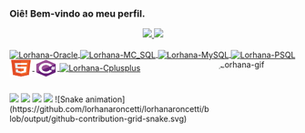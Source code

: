 ### Oiê! Bem-vindo ao meu perfil. 

<div align="center">
  <a href="https://github.com/lorhanaroncetti">
  <img height="150em" src="https://github-readme-stats.vercel.app/api?username=lorhanaroncetti&show_icons=true&theme=gruvbox&include_all_commits=true&count_private=true"/>
  <img height="150em" src="https://github-readme-stats.vercel.app/api/top-langs/?username=lorhanaroncetti&layout=compact&langs_count=7&theme=gruvbox"/>
</div>
  
  <div style="display: inline_block"><br>
  <img align="center" alt="Lorhana-Oracle" height="30" width="40" src="https://cdn.jsdelivr.net/gh/devicons/devicon/icons/oracle/oracle-original.svg">
  <img align="center" alt="Lorhana-MC_SQL" height="30" width="40" src="https://cdn.jsdelivr.net/gh/devicons/devicon/icons/microsoftsqlserver/microsoftsqlserver-plain.svg">
  <img align="center" alt="Lorhana-MySQL" height="30" width="40" src="https://cdn.jsdelivr.net/gh/devicons/devicon/icons/mysql/mysql-original.svg">
  <img align="center" alt="Lorhana-PSQL" height="30" width="40" src="https://cdn.jsdelivr.net/gh/devicons/devicon/icons/postgresql/postgresql-plain.svg">
  <img align="center" alt="Lorhana-HTML" height="30" width="40" src="https://raw.githubusercontent.com/devicons/devicon/master/icons/html5/html5-original.svg">
  <img align="center" alt="Lorhana-Csharp" height="30" width="40" src="https://raw.githubusercontent.com/devicons/devicon/master/icons/csharp/csharp-original.svg">
  <img align="center" alt="Lorhana-Cplusplus" height="30" width="40" src="https://cdn.jsdelivr.net/gh/devicons/devicon/icons/cplusplus/cplusplus-plain.svg">
  <img align="right" alt="Lorhana-gif" height="150" width="150" style="border-radius:50px;" src="https://user-images.githubusercontent.com/69554007/200893712-5465d490-6b27-4c7d-9e93-d68cfc33f17a.gif">
  </div>

  ##

  <div>
    <a href="mailto:lorhanacomarela@outlook.com"><img src="https://img.shields.io/badge/Microsoft_Outlook-0078D4?style=for-the-badge&logo=microsoft-outlook&logoColor=white" target="_blank"></a>
    <a href="https://api.whatsapp.com/send?phone=5527998028119&text=Ol%C3%A1!%20Como%20vai%3F" target="_blank"><img src="https://img.shields.io/badge/WhatsApp-25D366?style=for-the-badge&logo=whatsapp&logoColor=white" target="_blank"></a> 
    <a href="https://www.linkedin.com/in/lorhana-roncetti-6b6b181b5" target="_blank"><img src="https://img.shields.io/badge/-LinkedIn-%230077B5?style=for-the-badge&logo=linkedin&logoColor=white" target="_blank"></a> 
     <a href="https://instagram.com/lorhanaroncetti" target="_blank"><img src="https://img.shields.io/badge/-Instagram-%23E4405F?style=for-the-badge&logo=instagram&logoColor=white" target="_blank"></a>
     ![Snake animation](https://github.com/lorhanaroncetti/lorhanaroncetti/blob/output/github-contribution-grid-snake.svg)

    
  </div>
  
  
  
